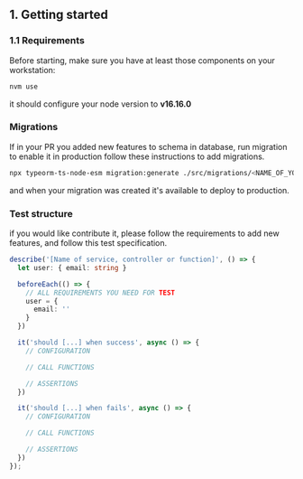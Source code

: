 ## 1. Getting started

### 1.1 Requirements

Before starting, make sure you have at least those components on your workstation:

```bash
nvm use
```

it should configure your node version to **v16.16.0**

### Migrations

If in your PR you added new features to schema in database, run migration to enable it in production
follow these instructions to add migrations.

```bash
npx typeorm-ts-node-esm migration:generate ./src/migrations/<NAME_OF_YOUR_MIGRATION> -d src/core/database/migration.config.ts
```

and when your migration was created it's available to deploy to production.



### Test structure

if you would like contribute it, please follow the requirements to add new features, and follow this test specification.

```typescript
describe('[Name of service, controller or function]', () => {
  let user: { email: string }

  beforeEach(() => {
    // ALL REQUIREMENTS YOU NEED FOR TEST
    user = {
      email: ''
    }
  })

  it('should [...] when success', async () => {
    // CONFIGURATION

    // CALL FUNCTIONS

    // ASSERTIONS
  })

  it('should [...] when fails', async () => {
    // CONFIGURATION

    // CALL FUNCTIONS

    // ASSERTIONS
  })
});
```